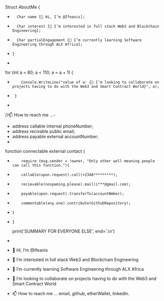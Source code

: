  Struct AboutMe {
-       Char name [👋 Hi, I’m @Ifeanis];
-       Char interest [👀 I’m interested in full stack Web3 and Blockchain Engineering];
-       Char partialEngagement [🌱 I’m currently learning Software Engineering through ALX Africa];
-     }
-
 for (int a = 80; a < 110; a = a + 1) {
-         Console.WriteLine("value of a: {💞️ I’m looking to collaborate on projects having to do with the Web3 and Smart Contract World}", a);
-      }
-
 //📫 How to reach me ...-   
- address callable internal phoneNumber;
- address recivable public<internal please> email;
- address payable external<internal please> accountNumber;
-
 function connectable external contact {
-         require (msg.sender = !owner, "Only other well meaning people can call this function."){
-         callable(upon.request).call(+2348*********);
-         recievable(nospaming.please).mail(i***@gmail.com);
-         payable(upon.request).transferTo(accountNmber);
-         commentable(any.one).contribute(GithubRepository);
-   }
- }

  print('SUMMARY FOR EVERYONE ELSE', end='.\n')
- 
- 👋 Hi, I’m @Ifeanis
- 👀 I’m interested in full stack Web3 and Blockchain Engineering
- 🌱 I’m currently learning Software Engineering through ALX Africa
- 💞️ I’m looking to collaborate on projects having to do with the Web3 and Smart Contract World
- 📫 How to reach me ... email, github, etherWallet, linkedIn.
  
 <!---
Ifeanis/Ifeanis is a ✨ special ✨ repository because its `README.md` (this file) appears on your GitHub profile.
You can click the Preview link to take a look at your changes.
--->
